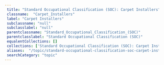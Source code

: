 ```yaml
--- 
 title: "Standard Occupational Classification (SOC): Carpet Installers" 
 classname:  "Carpet_Installers" 
 label: "Carpet Installers" 
 subclassname: "null" 
 subclasslabel: "null" 
 parentclassname: "Standard_Occupational_Classification_(SOC)" 
 parentclasslabel: "Standard Occupational Classification (SOC)" 
 equalentCollections: [] 
 collections: ['Standard Occupational Classification (SOC): Carpet Installers']
 aliases:  "/topic/standard-occupational-classification-soc-carpet-installers"  
 searchCategory: "topic" 
---
```

